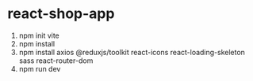# react-shop-app

1. npm init vite
2. npm install
3. npm install axios @reduxjs/toolkit react-icons react-loading-skeleton sass react-router-dom
4. npm run dev
